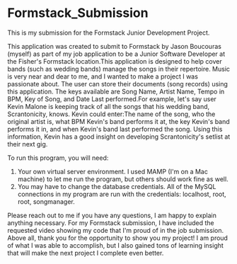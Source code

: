 # Formstack_Submission
This is my submission for the Formstack Junior Development Project. 

This application was created to submit to Formstack by Jason Boucouras (myself) as part of my job application to be a Junior Software Developer at the Fisher's Formstack location.This application is designed to help cover bands (such as wedding bands) manage the songs in their repertoire. Music is very near and dear to me, and I wanted to make a project I was passionate about. The user can store their documents (song records) using this application. The keys available are Song Name, Artist Name, Tempo in BPM, Key of Song, and Date Last performed.For example, let's say user Kevin Malone is keeping track of all the songs that his wedding band, Scrantonicity, knows. Kevin could enter:The name of the song, who the original artist is, what BPM Kevin's band performs it at, the key Kevin's band performs it in, and when Kevin's band last performed the song. Using this information, Kevin has a good insight on developing Scrantonicity's setlist at their next gig.   

To run this program, you will need:
1. Your own virtual server environment. I used MAMP (I'm on a Mac machine) to let me run the program, but others should work fine as well. 
2. You may have to change the database credentials. All of the MySQL connections in my program are run with the credentials: localhost, root, root, songmanager. 


Please reach out to me if you have any questions, I am happy to explain anything necessary. For my Formstack submission, I have included the requested video showing my code that I'm proud of in the job submission. Above all, thank you for the opportunity to show you my project! I am proud of what I was able to accomplish, but I also gained tons of learning insight that will make the next project I complete even better. 
